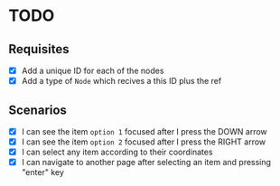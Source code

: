 # TODO

## Requisites

- [x] Add a unique ID for each of the nodes
- [x] Add a type of `Node` which recives a this ID plus the ref

## Scenarios

- [x] I can see the item `option 1` focused after I press the DOWN arrow
- [x] I can see the item `option 2` focused after I press the RIGHT arrow
- [x] I can select any item according to their coordinates
- [x] I can navigate to another page after selecting an item and pressing "enter" key
